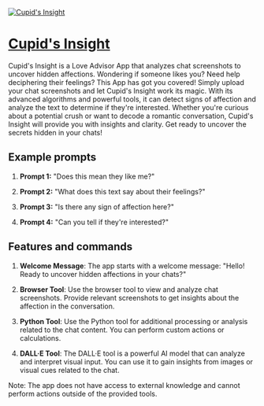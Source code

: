 [![Cupid's Insight](https://files.oaiusercontent.com/file-bUGXxZ8NYyEX0dmW2PQlKlrY?se=2123-10-17T05%3A27%3A16Z&sp=r&sv=2021-08-06&sr=b&rscc=max-age%3D31536000%2C%20immutable&rscd=attachment%3B%20filename%3D143009f5-098c-4612-ac81-c43a0916b0dc.png&sig=WkNdNXk3y29lxNnUdbmof9qlfeGehoq6qH1kzACqmoI%3D)](https://chat.openai.com/g/g-6ucgTcZCa-cupid-s-insight)

# [Cupid's Insight](https://chat.openai.com/g/g-6ucgTcZCa-cupid-s-insight)

Cupid's Insight is a Love Advisor App that analyzes chat screenshots to uncover hidden affections. Wondering if someone likes you? Need help deciphering their feelings? This App has got you covered! Simply upload your chat screenshots and let Cupid's Insight work its magic. With its advanced algorithms and powerful tools, it can detect signs of affection and analyze the text to determine if they're interested. Whether you're curious about a potential crush or want to decode a romantic conversation, Cupid's Insight will provide you with insights and clarity. Get ready to uncover the secrets hidden in your chats!

## Example prompts

1. **Prompt 1:** "Does this mean they like me?"

2. **Prompt 2:** "What does this text say about their feelings?"

3. **Prompt 3:** "Is there any sign of affection here?"

4. **Prompt 4:** "Can you tell if they're interested?"

## Features and commands

1. **Welcome Message**: The app starts with a welcome message: "Hello! Ready to uncover hidden affections in your chats?"

2. **Browser Tool**: Use the browser tool to view and analyze chat screenshots. Provide relevant screenshots to get insights about the affection in the conversation.

3. **Python Tool**: Use the Python tool for additional processing or analysis related to the chat content. You can perform custom actions or calculations.

4. **DALL·E Tool**: The DALL·E tool is a powerful AI model that can analyze and interpret visual input. You can use it to gain insights from images or visual cues related to the chat.

Note: The app does not have access to external knowledge and cannot perform actions outside of the provided tools.